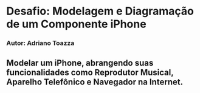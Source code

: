 # Desafio: Modelagem e Diagramação de um Componente iPhone
### Autor: Adriano Toazza
## Modelar um iPhone, abrangendo suas funcionalidades como Reprodutor Musical, Aparelho Telefônico e Navegador na Internet.
